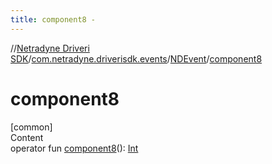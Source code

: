 ```yaml
---
title: component8 -
---
```

//[Netradyne Driveri SDK](../../index.md)/[com.netradyne.driverisdk.events](../index.md)/[NDEvent](index.md)/[component8](component8.md)



# component8  
[common]  
Content  
operator fun [component8](component8.md)(): [Int](https://kotlinlang.org/api/latest/jvm/stdlib/kotlin/-int/index.html)  



